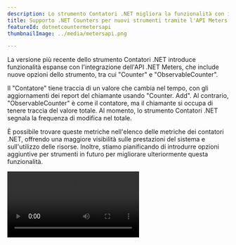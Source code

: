 ```yaml
---
description: Lo strumento Contatori .NET migliora la funzionalità con i nuovi strumenti tramite l'API Meters integrata.
title: Supporto .NET Counters per nuovi strumenti tramite l'API Meters
featureId: dotnetcountermetersapi
thumbnailImage: ../media/metersapi.png

---
```


La versione più recente dello strumento Contatori .NET introduce funzionalità espanse con l'integrazione dell'API .NET Meters, che include nuove opzioni dello strumento, tra cui "Counter" e "ObservableCounter".

Il "Contatore" tiene traccia di un valore che cambia nel tempo, con gli aggiornamenti dei report del chiamante usando "Counter<T>. Add". Al contrario, "ObservableCounter" è come il contatore, ma il chiamante si occupa di tenere traccia del valore totale. Al momento, lo strumento Contatori .NET segnala la frequenza di modifica nel totale.

È possibile trovare queste metriche nell'elenco delle metriche dei contatori .NET, offrendo una maggiore visibilità sulle prestazioni del sistema e sull'utilizzo delle risorse. Inoltre, stiamo pianificando di introdurre opzioni aggiuntive per strumenti in futuro per migliorare ulteriormente questa funzionalità.

![API .NET Counter Meters](../media/DotNetCounter-MetersApi.mp4 "API .NET Counter Meters")

